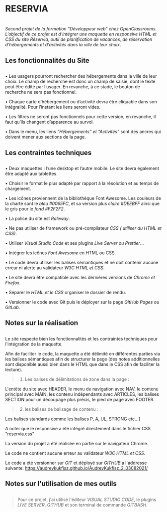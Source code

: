# RESERVIA <h1>

*Second projet de la formation "Développeur web" chez OpenClassrooms. L'objectif de ce projet est d'intégrer une maquette en responsive HTML et CSS du site Réservia, outil de planification de vacances, de réservation d'hébergements et d'activités dans la ville de leur choix*.


## Les fonctionnalités du Site <h2>

• Les usagers pourront rechercher des hébergements dans la ville de leur choix. Le champ de recherche est donc un champ de saisie, dont le texte peut être édité par l’usager. En revanche, à ce stade, le bouton de recherche ne sera pas fonctionnel.

• Chaque carte d’hébergement ou d’activité devra être cliquable dans son intégralité. Pour l’instant les liens seront vides.

• Les filtres ne seront pas fonctionnels pour cette version, en revanche, il faut qu’ils changent d’apparence au survol.

• Dans le menu, les liens *“Hébergements” et “Activités”* sont des ancres qui doivent mener aux sections de la page.


## Les contraintes techniques <h2>

• Deux maquettes : l’une desktop et l’autre mobile. Le site devra également être adapté aux tablettes.

• Choisir le format le plus adapté par rapport à la résolution et au temps de chargement.

• Les icônes proviennent de la bibliothèque Font Awesome. Les couleurs de la charte sont le *bleu #0065FC*, et sa version plus *claire #DEEBFF* ainsi que le gris pour le *fond #F2F2F2*.

• La police du site est *Raleway*.

• Ne pas utiliser de framework ou pré-compilateur *CSS ( utiliser du HTML et CSS)*.

• Utiliser *Visual Studio Code* et ses plugins *Live Server ou Prettier*…

• Intégrer les icônes *Font Awesome* en HTML ou CSS.

• Le code devra utiliser les balises sémantiques et ne doit contenir aucune erreur ni alerte au validateur *W3C HTML et CSS*.

• Le site devra être compatible avec les dernières versions de *Chrome et Firefox*.

• Séparer le *HTML et le CSS*  organiser le dossier de rendu.

• Versionner le code avec Git puis le déployer sur la page *GitHub Pages ou GitLab*.

## Notes sur la réalisation <h2>
Le site respecte bien les fonctionnalités et les contraintes techniques pour l'intégration de la maquette.

Afin de faciliter le code, la maquette a été délimité en différentes parties via les balises sémantiques afin de structurer la page (des notes additionnelles sont disponible aussi bien dans le HTML que dans le CSS afin de faciliter la lecture).

>1) Les balises de délimitations de zone dans la page :

L'entête du site avec HEADER, le menu de navigation avec NAV, le contenu principal avec MAIN, les contenu indépendants avec ARTICLES, les balises SECTION pour un découpage plus précis, le pied de page avec FOOTER.

>2) les balises de balisage de contenu :

Les balises standards comme les balises P, A, UL, STRONG etc…]

A noter que le responsive a été intégré directement dans le fichier CSS "reservia.css"

La version du projet a été réalisée en partie sur le navigateur Chrome.

Le code ne contient aucune erreur au validateur *W3C HTML et CSS*.

Le code a été versionner sur *GIT* et déployé sur *GITHUB* a l'addresse suivante:
https://audreykukfisz.github.io/AudreyKukfisz_2_03082021/

## Notes sur l'utilisation de mes outils <h2>

>Pour ce projet, j'ai utilisé l'éditeur *VISUAL STUDIO CODE*, le plugins *LIVE SERVER*, *GITHUB* et son terminal de commande *GITBASH*.




